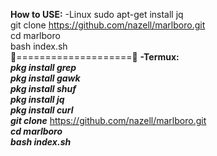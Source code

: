 <b>How to USE:</b>
-Linux
sudo apt-get install jq<br>
git clone https://github.com/nazell/marlboro.git<br>
cd marlboro<br>
bash index.sh<br>
👀====================👀
<b>-Termux:</b><br>
<i><b>pkg install grep<br>
pkg install gawk<br>
pkg install shuf<br>
pkg install jq<br>
pkg install curl</i></b><br>
<i><b>git clone</b></i> https://github.com/nazell/marlboro.git<br>
<i><b>cd marlboro</b></i><br>
<i><b>bash index.sh</b></i><br>
